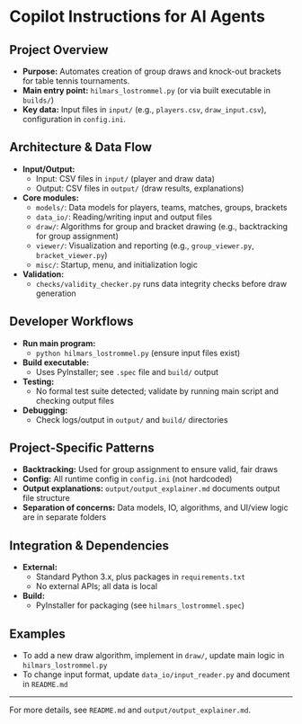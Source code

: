 # Copilot Instructions for AI Agents

## Project Overview
- **Purpose:** Automates creation of group draws and knock-out brackets for table tennis tournaments.
- **Main entry point:** `hilmars_lostrommel.py` (or via built executable in `builds/`)
- **Key data:** Input files in `input/` (e.g., `players.csv`, `draw_input.csv`), configuration in `config.ini`.

## Architecture & Data Flow
- **Input/Output:**
  - Input: CSV files in `input/` (player and draw data)
  - Output: CSV files in `output/` (draw results, explanations)
- **Core modules:**
  - `models/`: Data models for players, teams, matches, groups, brackets
  - `data_io/`: Reading/writing input and output files
  - `draw/`: Algorithms for group and bracket drawing (e.g., backtracking for group assignment)
  - `viewer/`: Visualization and reporting (e.g., `group_viewer.py`, `bracket_viewer.py`)
  - `misc/`: Startup, menu, and initialization logic
- **Validation:**
  - `checks/validity_checker.py` runs data integrity checks before draw generation

## Developer Workflows
- **Run main program:**
  - `python hilmars_lostrommel.py` (ensure input files exist)
- **Build executable:**
  - Uses PyInstaller; see `.spec` file and `build/` output
- **Testing:**
  - No formal test suite detected; validate by running main script and checking output files
- **Debugging:**
  - Check logs/output in `output/` and `build/` directories

## Project-Specific Patterns
- **Backtracking:** Used for group assignment to ensure valid, fair draws
- **Config:** All runtime config in `config.ini` (not hardcoded)
- **Output explanations:** `output/output_explainer.md` documents output file structure
- **Separation of concerns:** Data models, IO, algorithms, and UI/view logic are in separate folders

## Integration & Dependencies
- **External:**
  - Standard Python 3.x, plus packages in `requirements.txt`
  - No external APIs; all data is local
- **Build:**
  - PyInstaller for packaging (see `hilmars_lostrommel.spec`)

## Examples
- To add a new draw algorithm, implement in `draw/`, update main logic in `hilmars_lostrommel.py`
- To change input format, update `data_io/input_reader.py` and document in `README.md`

---
For more details, see `README.md` and `output/output_explainer.md`.
